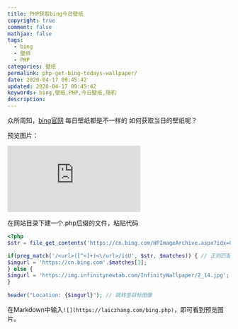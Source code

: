 ```yaml
---
title: PHP获取bing今日壁纸
copyright: true
comment: false
mathjax: false
tags:
  - bing
  - 壁纸
  - PHP
categories: 壁纸
permalink: php-get-bing-todays-wallpaper/
date: 2020-04-17 09:45:42
updated: 2020-04-17 09:45:42
keywords: bing,壁纸,PHP,今日壁纸,随机
description:
---
```

众所周知，[bing官网](https://cn.bing.com/) 每日壁纸都是不一样的 如何获取当日的壁纸呢？
<!-- more -->

预览图片：

![](https://laiczhang.com/bing.php)

在网站目录下建一个.php后缀的文件，粘贴代码

```php
<?php
$str = file_get_contents('https://cn.bing.com/HPImageArchive.aspx?idx=0&n=1'); // 从bing获取数据

if(preg_match('/<url>([^<]+)<\/url>/isU', $str, $matches)) { // 正则匹配抓取图片url
$imgurl = 'https://cn.bing.com'.$matches[1];
} else {
$imgurl = 'https://img.infinitynewtab.com/InfinityWallpaper/2_14.jpg'; // 使用默认的图像(默认图像链接可修改为自己的)
}
 
header("Location: {$imgurl}"); // 跳转至目标图像
```

在Markdown中输入`![](https://laiczhang.com/bing.php)`，即可看到预览图片。

